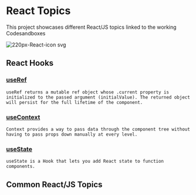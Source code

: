 # React Topics 

This project showcases different React/JS topics linked to the working Codesandboxes

![220px-React-icon svg](https://user-images.githubusercontent.com/40811285/112259878-2442d780-8cbd-11eb-9db3-7ff67c86e51d.png)

## React Hooks

### [useRef](https://codesandbox.io/s/useref-sl36pm)
`useRef returns a mutable ref object whose .current property is initialized to the passed argument (initialValue). The returned object will persist for the full lifetime of the component.`

### [useContext](https://codesandbox.io/s/usecontext-examples-z2itd)
`Context provides a way to pass data through the component tree without having to pass props down manually at every level.`

### [useState](https://codesandbox.io/s/usestate-hook-ususb)
`useState is a Hook that lets you add React state to function components.`


## Common React/JS Topics
